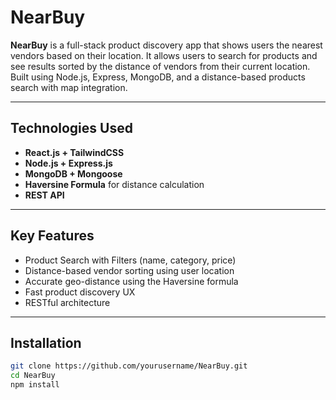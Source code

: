 # NearBuy


**NearBuy** is a full-stack product discovery app that shows users the nearest vendors based on their location. It allows users to search for products and see results sorted by the distance of vendors from their current location. Built using Node.js, Express, MongoDB, and a distance-based products search with map integration.

---

## Technologies Used

- **React.js + TailwindCSS**
- **Node.js + Express.js**
- **MongoDB + Mongoose**
- **Haversine Formula** for distance calculation
- **REST API**

---

## Key Features

-  Product Search with Filters (name, category, price)
-  Distance-based vendor sorting using user location
-  Accurate geo-distance using the Haversine formula
-  Fast product discovery UX
-  RESTful architecture

---

## Installation

```bash
git clone https://github.com/yourusername/NearBuy.git
cd NearBuy
npm install
